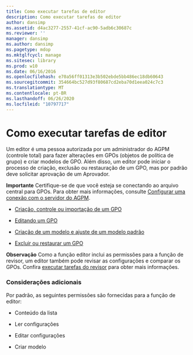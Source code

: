 ```yaml
---
title: Como executar tarefas de editor
description: Como executar tarefas de editor
author: dansimp
ms.assetid: d4ac3277-2557-41cf-ac90-5adb6c30687c
ms.reviewer: ''
manager: dansimp
ms.author: dansimp
ms.pagetype: mdop
ms.mktglfcycl: manage
ms.sitesec: library
ms.prod: w10
ms.date: 06/16/2016
ms.openlocfilehash: e70a56ff01313e3b502ebde5bb486ec18db60643
ms.sourcegitcommit: 354664bc527d93f80687cd2eba70d1eea024c7c3
ms.translationtype: MT
ms.contentlocale: pt-BR
ms.lasthandoff: 06/26/2020
ms.locfileid: "10797717"
---
```

# Como executar tarefas de editor


Um editor é uma pessoa autorizada por um administrador do AGPM (controle total) para fazer alterações em GPOs (objetos de política de grupo) e criar modelos de GPO. Além disso, um editor pode iniciar o processo de criação, exclusão ou restauração de um GPO, mas por padrão deve solicitar aprovação de um Aprovador.

**Importante**  Certifique-se de que você esteja se conectando ao arquivo central para GPOs. Para obter mais informações, consulte [Configurar uma conexão com o servidor do AGPM](configure-an-agpm-server-connection-reviewer-agpm30ops.md).

 

-   [Criação, controle ou importação de um GPO](creating-controlling-or-importing-a-gpo-agpm30ops.md)

-   [Editando um GPO](editing-a-gpo-agpm30ops.md)

-   [Criação de um modelo e ajuste de um modelo padrão](creating-a-template-and-setting-a-default-template-agpm30ops.md)

-   [Excluir ou restaurar um GPO](deleting-or-restoring-a-gpo-agpm30ops.md)

**Observação**  Como a função editor inclui as permissões para a função de revisor, um editor também pode revisar as configurações e comparar os GPOs. Confira [executar tarefas do revisor](performing-reviewer-tasks-agpm30ops.md) para obter mais informações.

 

### Considerações adicionais

Por padrão, as seguintes permissões são fornecidas para a função de editor:

-   Conteúdo da lista

-   Ler configurações

-   Editar configurações

-   Criar modelo

 

 





